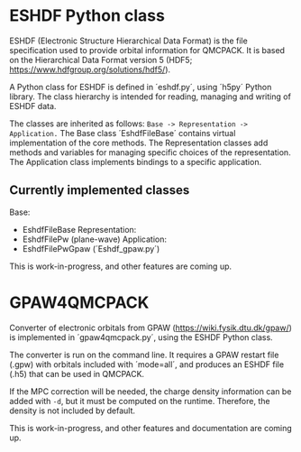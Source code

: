 # ESHDF Python class

ESHDF (Electronic Structure Hierarchical Data Format) is the file
specification used to provide orbital information for QMCPACK. It is based on
the Hierarchical Data Format version 5 (HDF5; 
https://www.hdfgroup.org/solutions/hdf5/).

A Python class for ESHDF is defined in ´eshdf.py´, using ´h5py´ Python
library. The class hierarchy is intended for reading, managing and writing of
ESHDF data.

The classes are inherited as follows: `Base -> Representation -> Application.`
The Base class ´EshdfFileBase´ contains virtual implementation of the core
methods. The Representation classes add methods and variables for managing
specific choices of the representation. The Application class implements
bindings to a specific application.


## Currently implemented classes

Base:
- EshdfFileBase
Representation:
- EshdfFilePw (plane-wave)
Application:
- EshdfFilePwGpaw (´Eshdf_gpaw.py´)

This is work-in-progress, and other features are coming up.


# GPAW4QMCPACK

Converter of electronic orbitals from GPAW (https://wiki.fysik.dtu.dk/gpaw/)
is implemented in ´gpaw4qmcpack.py´, using the ESHDF Python class.

The converter is run on the command line. It requires a GPAW restart file
(.gpw) with orbitals included with ´mode=all´, and produces an ESHDF file (.h5)
that can be used in QMCPACK.

If the MPC correction will be needed, the charge density information can be 
added with `-d`, but it must be computed on the runtime. Therefore, the 
density is not included by default.

This is work-in-progress, and other features and documentation are coming up.
